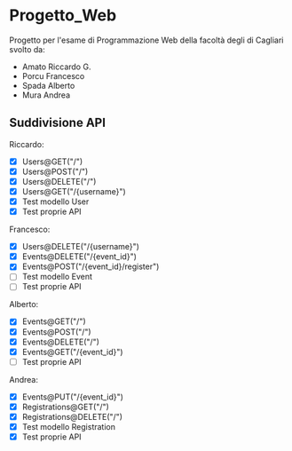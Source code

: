 # Progetto_Web
Progetto per l'esame di Programmazione Web della facoltà degli di Cagliari svolto da:
- Amato Riccardo G.
- Porcu Francesco
- Spada Alberto
- Mura Andrea

## Suddivisione API
Riccardo: 
- [X] Users@GET("/")
- [X] Users@POST("/")
- [X] Users@DELETE("/")
- [X] Users@GET("/{username}")
- [X] Test modello User
- [X] Test proprie API

Francesco:
- [X] Users@DELETE("/{username}")
- [X] Events@DELETE("/{event_id}")
- [X] Events@POST("/{event_id}/register")
- [ ] Test modello Event
- [ ] Test proprie API

Alberto:
- [X] Events@GET("/")
- [X] Events@POST("/")
- [X] Events@DELETE("/")
- [X] Events@GET("/{event_id}")
- [ ] Test proprie API

Andrea:
- [X] Events@PUT("/{event_id}")
- [X] Registrations@GET("/")
- [X] Registrations@DELETE("/")
- [X] Test modello Registration
- [X] Test proprie API
